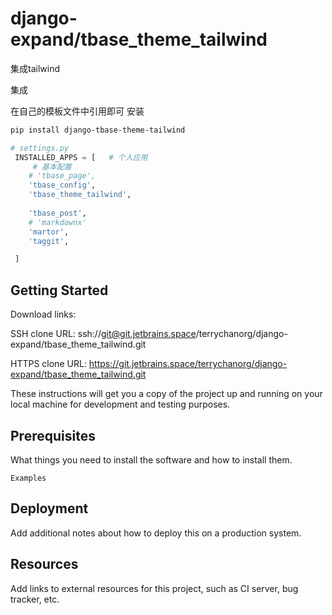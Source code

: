 # django-expand/tbase_theme_tailwind

集成tailwind

集成

在自己的模板文件中引用即可
安装
```bash
pip install django-tbase-theme-tailwind
```

```python
# settings.py
 INSTALLED_APPS = [   # 个人应用
     # 基本配置
    # 'tbase_page',
    'tbase_config',
    'tbase_theme_tailwind',
    
    'tbase_post',
    # 'markdownx'
    'martor',
    'taggit',

 ]
```


## Getting Started

Download links:

SSH clone URL: ssh://git@git.jetbrains.space/terrychanorg/django-expand/tbase_theme_tailwind.git

HTTPS clone URL: https://git.jetbrains.space/terrychanorg/django-expand/tbase_theme_tailwind.git



These instructions will get you a copy of the project up and running on your local machine for development and testing purposes.

## Prerequisites

What things you need to install the software and how to install them.

```
Examples
```

## Deployment

Add additional notes about how to deploy this on a production system.

## Resources

Add links to external resources for this project, such as CI server, bug tracker, etc.
